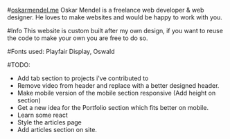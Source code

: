 #[oskarmendel.me](http://oskarmendel.me/)
Oskar Mendel is a freelance web developer & web designer. He loves to make websites and would be happy to work with you.

#Info
This website is custom built after my own design, if you want to reuse the code to make your own you are free to do so.

#Fonts used:
Playfair Display, Oswald

#TODO:
* Add tab section to projects i've contributed to
* Remove video from header and replace with a better designed header.
* Make mobile version of the mobile section responsive (Add height on section)
* Get a new idea for the Portfolio section which fits better on mobile.
* Learn some react
* Style the articles page
* Add articles section on site.
